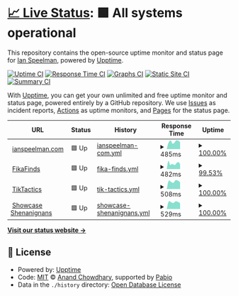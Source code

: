 # [📈 Live Status](https://IanSpeelman.github.io/upptime): <!--live status--> **🟩 All systems operational**

This repository contains the open-source uptime monitor and status page for [Ian Speelman](https://www.ianspeelman.com), powered by [Upptime](https://github.com/upptime/upptime).

[![Uptime CI](https://github.com/IanSpeelman/upptime/workflows/Uptime%20CI/badge.svg)](https://github.com/IanSpeelman/upptime/actions?query=workflow%3A%22Uptime+CI%22)
[![Response Time CI](https://github.com/IanSpeelman/upptime/workflows/Response%20Time%20CI/badge.svg)](https://github.com/IanSpeelman/upptime/actions?query=workflow%3A%22Response+Time+CI%22)
[![Graphs CI](https://github.com/IanSpeelman/upptime/workflows/Graphs%20CI/badge.svg)](https://github.com/IanSpeelman/upptime/actions?query=workflow%3A%22Graphs+CI%22)
[![Static Site CI](https://github.com/IanSpeelman/upptime/workflows/Static%20Site%20CI/badge.svg)](https://github.com/IanSpeelman/upptime/actions?query=workflow%3A%22Static+Site+CI%22)
[![Summary CI](https://github.com/IanSpeelman/upptime/workflows/Summary%20CI/badge.svg)](https://github.com/IanSpeelman/upptime/actions?query=workflow%3A%22Summary+CI%22)

With [Upptime](https://upptime.js.org), you can get your own unlimited and free uptime monitor and status page, powered entirely by a GitHub repository. We use [Issues](https://github.com/IanSpeelman/upptime/issues) as incident reports, [Actions](https://github.com/IanSpeelman/upptime/actions) as uptime monitors, and [Pages](https://IanSpeelman.github.io/upptime) for the status page.

<!--start: status pages-->
<!-- This summary is generated by Upptime (https://github.com/upptime/upptime) -->
<!-- Do not edit this manually, your changes will be overwritten -->
<!-- prettier-ignore -->
| URL | Status | History | Response Time | Uptime |
| --- | ------ | ------- | ------------- | ------ |
| <img alt="" src="https://icons.duckduckgo.com/ip3/www.ianspeelman.com.ico" height="13"> [ianspeelman.com](https://www.ianspeelman.com) | 🟩 Up | [ianspeelman-com.yml](https://github.com/IanSpeelman/upptime/commits/HEAD/history/ianspeelman-com.yml) | <details><summary><img alt="Response time graph" src="./graphs/ianspeelman-com/response-time-week.png" height="20"> 485ms</summary><br><a href="https://IanSpeelman.github.io/upptime/history/ianspeelman-com"><img alt="Response time 485" src="https://img.shields.io/endpoint?url=https%3A%2F%2Fraw.githubusercontent.com%2FIanSpeelman%2Fupptime%2FHEAD%2Fapi%2Fianspeelman-com%2Fresponse-time.json"></a><br><a href="https://IanSpeelman.github.io/upptime/history/ianspeelman-com"><img alt="24-hour response time 452" src="https://img.shields.io/endpoint?url=https%3A%2F%2Fraw.githubusercontent.com%2FIanSpeelman%2Fupptime%2FHEAD%2Fapi%2Fianspeelman-com%2Fresponse-time-day.json"></a><br><a href="https://IanSpeelman.github.io/upptime/history/ianspeelman-com"><img alt="7-day response time 485" src="https://img.shields.io/endpoint?url=https%3A%2F%2Fraw.githubusercontent.com%2FIanSpeelman%2Fupptime%2FHEAD%2Fapi%2Fianspeelman-com%2Fresponse-time-week.json"></a><br><a href="https://IanSpeelman.github.io/upptime/history/ianspeelman-com"><img alt="30-day response time 485" src="https://img.shields.io/endpoint?url=https%3A%2F%2Fraw.githubusercontent.com%2FIanSpeelman%2Fupptime%2FHEAD%2Fapi%2Fianspeelman-com%2Fresponse-time-month.json"></a><br><a href="https://IanSpeelman.github.io/upptime/history/ianspeelman-com"><img alt="1-year response time 485" src="https://img.shields.io/endpoint?url=https%3A%2F%2Fraw.githubusercontent.com%2FIanSpeelman%2Fupptime%2FHEAD%2Fapi%2Fianspeelman-com%2Fresponse-time-year.json"></a></details> | <details><summary><a href="https://IanSpeelman.github.io/upptime/history/ianspeelman-com">100.00%</a></summary><a href="https://IanSpeelman.github.io/upptime/history/ianspeelman-com"><img alt="All-time uptime 100.00%" src="https://img.shields.io/endpoint?url=https%3A%2F%2Fraw.githubusercontent.com%2FIanSpeelman%2Fupptime%2FHEAD%2Fapi%2Fianspeelman-com%2Fuptime.json"></a><br><a href="https://IanSpeelman.github.io/upptime/history/ianspeelman-com"><img alt="24-hour uptime 100.00%" src="https://img.shields.io/endpoint?url=https%3A%2F%2Fraw.githubusercontent.com%2FIanSpeelman%2Fupptime%2FHEAD%2Fapi%2Fianspeelman-com%2Fuptime-day.json"></a><br><a href="https://IanSpeelman.github.io/upptime/history/ianspeelman-com"><img alt="7-day uptime 100.00%" src="https://img.shields.io/endpoint?url=https%3A%2F%2Fraw.githubusercontent.com%2FIanSpeelman%2Fupptime%2FHEAD%2Fapi%2Fianspeelman-com%2Fuptime-week.json"></a><br><a href="https://IanSpeelman.github.io/upptime/history/ianspeelman-com"><img alt="30-day uptime 100.00%" src="https://img.shields.io/endpoint?url=https%3A%2F%2Fraw.githubusercontent.com%2FIanSpeelman%2Fupptime%2FHEAD%2Fapi%2Fianspeelman-com%2Fuptime-month.json"></a><br><a href="https://IanSpeelman.github.io/upptime/history/ianspeelman-com"><img alt="1-year uptime 100.00%" src="https://img.shields.io/endpoint?url=https%3A%2F%2Fraw.githubusercontent.com%2FIanSpeelman%2Fupptime%2FHEAD%2Fapi%2Fianspeelman-com%2Fuptime-year.json"></a></details>
| <img alt="" src="https://icons.duckduckgo.com/ip3/fikafinds.ianspeelman.com.ico" height="13"> [FikaFinds](https://fikafinds.ianspeelman.com) | 🟩 Up | [fika-finds.yml](https://github.com/IanSpeelman/upptime/commits/HEAD/history/fika-finds.yml) | <details><summary><img alt="Response time graph" src="./graphs/fika-finds/response-time-week.png" height="20"> 482ms</summary><br><a href="https://IanSpeelman.github.io/upptime/history/fika-finds"><img alt="Response time 482" src="https://img.shields.io/endpoint?url=https%3A%2F%2Fraw.githubusercontent.com%2FIanSpeelman%2Fupptime%2FHEAD%2Fapi%2Ffika-finds%2Fresponse-time.json"></a><br><a href="https://IanSpeelman.github.io/upptime/history/fika-finds"><img alt="24-hour response time 426" src="https://img.shields.io/endpoint?url=https%3A%2F%2Fraw.githubusercontent.com%2FIanSpeelman%2Fupptime%2FHEAD%2Fapi%2Ffika-finds%2Fresponse-time-day.json"></a><br><a href="https://IanSpeelman.github.io/upptime/history/fika-finds"><img alt="7-day response time 482" src="https://img.shields.io/endpoint?url=https%3A%2F%2Fraw.githubusercontent.com%2FIanSpeelman%2Fupptime%2FHEAD%2Fapi%2Ffika-finds%2Fresponse-time-week.json"></a><br><a href="https://IanSpeelman.github.io/upptime/history/fika-finds"><img alt="30-day response time 482" src="https://img.shields.io/endpoint?url=https%3A%2F%2Fraw.githubusercontent.com%2FIanSpeelman%2Fupptime%2FHEAD%2Fapi%2Ffika-finds%2Fresponse-time-month.json"></a><br><a href="https://IanSpeelman.github.io/upptime/history/fika-finds"><img alt="1-year response time 482" src="https://img.shields.io/endpoint?url=https%3A%2F%2Fraw.githubusercontent.com%2FIanSpeelman%2Fupptime%2FHEAD%2Fapi%2Ffika-finds%2Fresponse-time-year.json"></a></details> | <details><summary><a href="https://IanSpeelman.github.io/upptime/history/fika-finds">99.53%</a></summary><a href="https://IanSpeelman.github.io/upptime/history/fika-finds"><img alt="All-time uptime 99.53%" src="https://img.shields.io/endpoint?url=https%3A%2F%2Fraw.githubusercontent.com%2FIanSpeelman%2Fupptime%2FHEAD%2Fapi%2Ffika-finds%2Fuptime.json"></a><br><a href="https://IanSpeelman.github.io/upptime/history/fika-finds"><img alt="24-hour uptime 100.00%" src="https://img.shields.io/endpoint?url=https%3A%2F%2Fraw.githubusercontent.com%2FIanSpeelman%2Fupptime%2FHEAD%2Fapi%2Ffika-finds%2Fuptime-day.json"></a><br><a href="https://IanSpeelman.github.io/upptime/history/fika-finds"><img alt="7-day uptime 99.53%" src="https://img.shields.io/endpoint?url=https%3A%2F%2Fraw.githubusercontent.com%2FIanSpeelman%2Fupptime%2FHEAD%2Fapi%2Ffika-finds%2Fuptime-week.json"></a><br><a href="https://IanSpeelman.github.io/upptime/history/fika-finds"><img alt="30-day uptime 99.53%" src="https://img.shields.io/endpoint?url=https%3A%2F%2Fraw.githubusercontent.com%2FIanSpeelman%2Fupptime%2FHEAD%2Fapi%2Ffika-finds%2Fuptime-month.json"></a><br><a href="https://IanSpeelman.github.io/upptime/history/fika-finds"><img alt="1-year uptime 99.53%" src="https://img.shields.io/endpoint?url=https%3A%2F%2Fraw.githubusercontent.com%2FIanSpeelman%2Fupptime%2FHEAD%2Fapi%2Ffika-finds%2Fuptime-year.json"></a></details>
| <img alt="" src="https://icons.duckduckgo.com/ip3/tiktactics.ianspeelman.com.ico" height="13"> [TikTactics](https://tiktactics.ianspeelman.com) | 🟩 Up | [tik-tactics.yml](https://github.com/IanSpeelman/upptime/commits/HEAD/history/tik-tactics.yml) | <details><summary><img alt="Response time graph" src="./graphs/tik-tactics/response-time-week.png" height="20"> 508ms</summary><br><a href="https://IanSpeelman.github.io/upptime/history/tik-tactics"><img alt="Response time 508" src="https://img.shields.io/endpoint?url=https%3A%2F%2Fraw.githubusercontent.com%2FIanSpeelman%2Fupptime%2FHEAD%2Fapi%2Ftik-tactics%2Fresponse-time.json"></a><br><a href="https://IanSpeelman.github.io/upptime/history/tik-tactics"><img alt="24-hour response time 445" src="https://img.shields.io/endpoint?url=https%3A%2F%2Fraw.githubusercontent.com%2FIanSpeelman%2Fupptime%2FHEAD%2Fapi%2Ftik-tactics%2Fresponse-time-day.json"></a><br><a href="https://IanSpeelman.github.io/upptime/history/tik-tactics"><img alt="7-day response time 508" src="https://img.shields.io/endpoint?url=https%3A%2F%2Fraw.githubusercontent.com%2FIanSpeelman%2Fupptime%2FHEAD%2Fapi%2Ftik-tactics%2Fresponse-time-week.json"></a><br><a href="https://IanSpeelman.github.io/upptime/history/tik-tactics"><img alt="30-day response time 508" src="https://img.shields.io/endpoint?url=https%3A%2F%2Fraw.githubusercontent.com%2FIanSpeelman%2Fupptime%2FHEAD%2Fapi%2Ftik-tactics%2Fresponse-time-month.json"></a><br><a href="https://IanSpeelman.github.io/upptime/history/tik-tactics"><img alt="1-year response time 508" src="https://img.shields.io/endpoint?url=https%3A%2F%2Fraw.githubusercontent.com%2FIanSpeelman%2Fupptime%2FHEAD%2Fapi%2Ftik-tactics%2Fresponse-time-year.json"></a></details> | <details><summary><a href="https://IanSpeelman.github.io/upptime/history/tik-tactics">100.00%</a></summary><a href="https://IanSpeelman.github.io/upptime/history/tik-tactics"><img alt="All-time uptime 100.00%" src="https://img.shields.io/endpoint?url=https%3A%2F%2Fraw.githubusercontent.com%2FIanSpeelman%2Fupptime%2FHEAD%2Fapi%2Ftik-tactics%2Fuptime.json"></a><br><a href="https://IanSpeelman.github.io/upptime/history/tik-tactics"><img alt="24-hour uptime 100.00%" src="https://img.shields.io/endpoint?url=https%3A%2F%2Fraw.githubusercontent.com%2FIanSpeelman%2Fupptime%2FHEAD%2Fapi%2Ftik-tactics%2Fuptime-day.json"></a><br><a href="https://IanSpeelman.github.io/upptime/history/tik-tactics"><img alt="7-day uptime 100.00%" src="https://img.shields.io/endpoint?url=https%3A%2F%2Fraw.githubusercontent.com%2FIanSpeelman%2Fupptime%2FHEAD%2Fapi%2Ftik-tactics%2Fuptime-week.json"></a><br><a href="https://IanSpeelman.github.io/upptime/history/tik-tactics"><img alt="30-day uptime 100.00%" src="https://img.shields.io/endpoint?url=https%3A%2F%2Fraw.githubusercontent.com%2FIanSpeelman%2Fupptime%2FHEAD%2Fapi%2Ftik-tactics%2Fuptime-month.json"></a><br><a href="https://IanSpeelman.github.io/upptime/history/tik-tactics"><img alt="1-year uptime 100.00%" src="https://img.shields.io/endpoint?url=https%3A%2F%2Fraw.githubusercontent.com%2FIanSpeelman%2Fupptime%2FHEAD%2Fapi%2Ftik-tactics%2Fuptime-year.json"></a></details>
| <img alt="" src="https://icons.duckduckgo.com/ip3/cinema.ianspeelman.com.ico" height="13"> [Showcase Shenanignans](https://cinema.ianspeelman.com) | 🟩 Up | [showcase-shenanignans.yml](https://github.com/IanSpeelman/upptime/commits/HEAD/history/showcase-shenanignans.yml) | <details><summary><img alt="Response time graph" src="./graphs/showcase-shenanignans/response-time-week.png" height="20"> 529ms</summary><br><a href="https://IanSpeelman.github.io/upptime/history/showcase-shenanignans"><img alt="Response time 529" src="https://img.shields.io/endpoint?url=https%3A%2F%2Fraw.githubusercontent.com%2FIanSpeelman%2Fupptime%2FHEAD%2Fapi%2Fshowcase-shenanignans%2Fresponse-time.json"></a><br><a href="https://IanSpeelman.github.io/upptime/history/showcase-shenanignans"><img alt="24-hour response time 444" src="https://img.shields.io/endpoint?url=https%3A%2F%2Fraw.githubusercontent.com%2FIanSpeelman%2Fupptime%2FHEAD%2Fapi%2Fshowcase-shenanignans%2Fresponse-time-day.json"></a><br><a href="https://IanSpeelman.github.io/upptime/history/showcase-shenanignans"><img alt="7-day response time 529" src="https://img.shields.io/endpoint?url=https%3A%2F%2Fraw.githubusercontent.com%2FIanSpeelman%2Fupptime%2FHEAD%2Fapi%2Fshowcase-shenanignans%2Fresponse-time-week.json"></a><br><a href="https://IanSpeelman.github.io/upptime/history/showcase-shenanignans"><img alt="30-day response time 529" src="https://img.shields.io/endpoint?url=https%3A%2F%2Fraw.githubusercontent.com%2FIanSpeelman%2Fupptime%2FHEAD%2Fapi%2Fshowcase-shenanignans%2Fresponse-time-month.json"></a><br><a href="https://IanSpeelman.github.io/upptime/history/showcase-shenanignans"><img alt="1-year response time 529" src="https://img.shields.io/endpoint?url=https%3A%2F%2Fraw.githubusercontent.com%2FIanSpeelman%2Fupptime%2FHEAD%2Fapi%2Fshowcase-shenanignans%2Fresponse-time-year.json"></a></details> | <details><summary><a href="https://IanSpeelman.github.io/upptime/history/showcase-shenanignans">100.00%</a></summary><a href="https://IanSpeelman.github.io/upptime/history/showcase-shenanignans"><img alt="All-time uptime 100.00%" src="https://img.shields.io/endpoint?url=https%3A%2F%2Fraw.githubusercontent.com%2FIanSpeelman%2Fupptime%2FHEAD%2Fapi%2Fshowcase-shenanignans%2Fuptime.json"></a><br><a href="https://IanSpeelman.github.io/upptime/history/showcase-shenanignans"><img alt="24-hour uptime 100.00%" src="https://img.shields.io/endpoint?url=https%3A%2F%2Fraw.githubusercontent.com%2FIanSpeelman%2Fupptime%2FHEAD%2Fapi%2Fshowcase-shenanignans%2Fuptime-day.json"></a><br><a href="https://IanSpeelman.github.io/upptime/history/showcase-shenanignans"><img alt="7-day uptime 100.00%" src="https://img.shields.io/endpoint?url=https%3A%2F%2Fraw.githubusercontent.com%2FIanSpeelman%2Fupptime%2FHEAD%2Fapi%2Fshowcase-shenanignans%2Fuptime-week.json"></a><br><a href="https://IanSpeelman.github.io/upptime/history/showcase-shenanignans"><img alt="30-day uptime 100.00%" src="https://img.shields.io/endpoint?url=https%3A%2F%2Fraw.githubusercontent.com%2FIanSpeelman%2Fupptime%2FHEAD%2Fapi%2Fshowcase-shenanignans%2Fuptime-month.json"></a><br><a href="https://IanSpeelman.github.io/upptime/history/showcase-shenanignans"><img alt="1-year uptime 100.00%" src="https://img.shields.io/endpoint?url=https%3A%2F%2Fraw.githubusercontent.com%2FIanSpeelman%2Fupptime%2FHEAD%2Fapi%2Fshowcase-shenanignans%2Fuptime-year.json"></a></details>

<!--end: status pages-->

[**Visit our status website →**](https://IanSpeelman.github.io/upptime)

## 📄 License

- Powered by: [Upptime](https://github.com/upptime/upptime)
- Code: [MIT](./LICENSE) © [Anand Chowdhary](https://anandchowdhary.com), supported by [Pabio](https://pabio.com)
- Data in the `./history` directory: [Open Database License](https://opendatacommons.org/licenses/odbl/1-0/)
